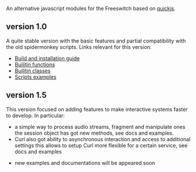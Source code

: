 <p>
    An alternative javascript modules for the Freeswitch based on <a href="https://bellard.org/quickjs/">quickjs</a>. <br>
</p>

## version 1.0
 A quite stable version with the basic features and partial compatibility with the old spidermonkey scripts.
 Links relevant for this version:
 - [Build and installation guide](http://akscf.org/files/mod_quickjs/installation_guide.pdf)
 - [Builitin functions](http://akscf.org/files/mod_quickjs/builtin_functions_v10.pdf)
 - [Builitin classes](http://akscf.org/files/mod_quickjs/builtin_classes_v10.pdf)
 - [Scripts examples](examples/)

## version 1.5
This version focused on adding features to make interactive systems faster to develop.
In particular:
 - a simple way to process audio streams, fragment and manipulate ones
   the session object has got new methods, see docs and examples.
 - Curl also got ability to asynchronous interaction and access to additional settings
   this allows to setup Curl more flexible for a certain service, see docs and examples

* new examples and documentations will be appeared soon
